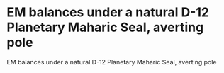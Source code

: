 # EM balances under a natural D-12 Planetary Maharic Seal, averting pole

EM balances under a natural D-12 Planetary Maharic Seal, averting pole